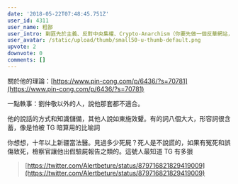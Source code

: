 ```yaml
---
date: '2018-05-22T07:48:45.751Z'
user_id: 4311
user_name: 粗鄙
user_intro: 剿匪先於主義、反對中央集權、Crypto-Anarchism（你要先做一個反華網站，然後再把它賣給共產黨）
user_avatar: /static/upload/thumb/small50-u-thumb-default.png
upvote: 2
downvote: 0
comments: []
---
```


關於他的理論：[https://www.pin-cong.com/p/6436/?s=70781](https://www.pin-cong.com/p/6436/?s=70781)

一點軼事：劉仲敬以外的人，說他那套都不適合。

他的說話的方式和知識儲備，其他人說如東施效顰。有的詞八個大大，形容詞很含蓄，像是怕被 TG 暗算用的比喻詞

你想想，十年以上新疆當法醫。見過多少死屍？死人是不說謊的，如果有冤死和誤傷致死，檢察官讓他出假驗屍報告之類的。這號人最知道 TG 有多狠

> [https://twitter.com/Alertbeture/status/879716821829419009](https://twitter.com/Alertbeture/status/879716821829419009)
